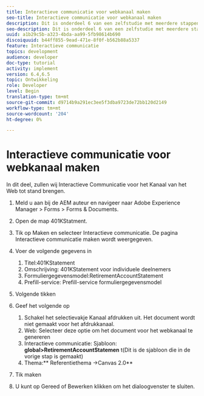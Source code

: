 ```yaml
---
title: Interactieve communicatie voor webkanaal maken
seo-title: Interactieve communicatie voor webkanaal maken
description: Dit is onderdeel 6 van een zelfstudie met meerdere stappen voor het maken van uw eerste interactieve communicatiedocument. In dit deel, zullen wij Interactieve Communicatie voor het Kanaal van het Web tot stand brengen.
seo-description: Dit is onderdeel 6 van een zelfstudie met meerdere stappen voor het maken van uw eerste interactieve communicatiedocument. In dit deel, zullen wij Interactieve Communicatie voor het Kanaal van het Web tot stand brengen.
uuid: a1b29c5b-a323-4bda-aa99-5fb98614b690
discoiquuid: b44ff855-9ead-471e-8f0f-b562b88a5337
feature: Interactieve communicatie
topics: development
audience: developer
doc-type: tutorial
activity: implement
version: 6.4,6.5
topic: Ontwikkeling
role: Developer
level: Begin
translation-type: tm+mt
source-git-commit: d9714b9a291ec3ee5f3dba9723de72bb120d2149
workflow-type: tm+mt
source-wordcount: '204'
ht-degree: 0%

---
```



# Interactieve communicatie voor webkanaal maken

In dit deel, zullen wij Interactieve Communicatie voor het Kanaal van het Web tot stand brengen.

1. Meld u aan bij de AEM auteur en navigeer naar Adobe Experience Manager > Forms > Forms &amp; Documents.
1. Open de map 401KStatment.
1. Tik op Maken en selecteer Interactieve communicatie. De pagina Interactieve communicatie maken wordt weergegeven.
1. Voer de volgende gegevens in

   1. Titel:401KStatement
   1. Omschrijving: 401KStatement voor individuele deelnemers
   1. Formuliergegevensmodel:RetirementAccountStatement
   1. Prefill-service: Prefill-service formuliergegevensmodel

1. Volgende tikken
1. Geef het volgende op

   1. Schakel het selectievakje Kanaal afdrukken uit. Het document wordt niet gemaakt voor het afdrukkanaal.
   1. Web: Selecteer deze optie om het document voor het webkanaal te genereren
   1. Interactieve communicatie: Sjabloon: **global>RetirementAccountStatemen** t(Dit is de sjabloon die in de vorige stap is gemaakt)
   1. Thema:** Referentiethema ->Canvas 2.0**

1. Tik maken
1. U kunt op Gereed of Bewerken klikken om het dialoogvenster te sluiten.

